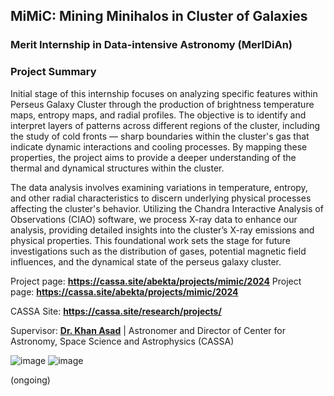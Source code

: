## MiMiC: Mining Minihalos in Cluster of Galaxies

### Merit Internship in Data-intensive Astronomy (MerIDiAn)

### Project Summary
Initial stage of this internship focuses on analyzing specific features within Perseus Galaxy Cluster through the production of brightness temperature maps, entropy maps, and radial profiles. The objective is to identify and interpret layers of patterns across different regions of the cluster, including the study of cold fronts — sharp boundaries within the cluster's gas that indicate dynamic interactions and cooling processes. By mapping these properties, the project aims to provide a deeper understanding of the thermal and dynamical structures within the cluster. 

The data analysis involves examining variations in temperature, entropy, and other radial characteristics to discern underlying physical processes affecting the cluster's behavior. Utilizing the Chandra Interactive Analysis of Observations (CIAO) software, we process X-ray data to enhance our analysis, providing detailed insights into the cluster’s X-ray emissions and physical properties. This foundational work sets the stage for future investigations such as the distribution of gases, potential magnetic field influences, and the dynamical state of the perseus galaxy cluster.

Project page: **https://cassa.site/abekta/projects/mimic/2024**
Project page: **https://cassa.site/abekta/projects/mimic/2024**

CASSA Site: **https://cassa.site/research/projects/**

Supervisor: [**Dr. Khan Asad**](https://coalab.space/people/asad/) | Astronomer and Director of Center for Astronomy, Space Science and Astrophysics (CASSA)

![image](https://github.com/user-attachments/assets/14c191e4-6714-4bd3-92b1-432004a8dd66)
![image](https://github.com/user-attachments/assets/8c598acb-d245-40ff-bcea-1e24d7a02e89)

(ongoing)
